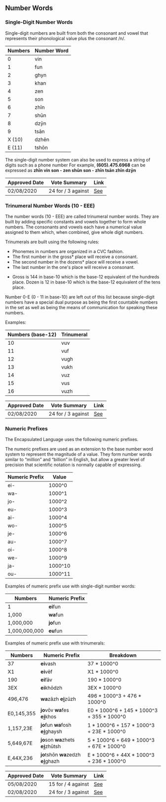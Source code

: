 ## Number Words

### Single-Digit Number Words

Single-digit numbers are built from both the consonant and vowel that
represents their phonological value plus the consonant /n/.

| Numbers | Number Word |
| ------- | ----------- |
| 0       | vin         |
| 1       | fun         |
| 2       | ghyn        |
| 3       | khan        |
| 4       | zen         |
| 5       | son         |
| 6       | zhīn        |
| 7       | shūn        |
| 8       | dzȳn        |
| 9       | tsān        |
| X (10)  | dzhēn       |
| E (11)  | tshōn       |

The single-digit number system can also be used to express a string of digits
such as a phone number
For example, **(605).475.6968** can be expressed as **zhīn vin son - zen shūn
son - zhīn tsān zhīn dzȳn**

| Approved Date |    Vote Summary    | Link                                                                                                          |
| ------------- | :----------------: | ------------------------------------------------------------------------------------------------------------- |
| 02/08/2020    | 24 for / 3 against | [See](https://www.reddit.com/r/EncapsulatedLanguage/comments/i12ryt/official_proposal_vote_to_officialize_a/) |

### Trinumeral Number Words (10 - EEE)

The number words (10 - EEE) are called trinumeral number words. They are built
by adding specific constants and vowels together to form whole numbers. The
consonants and vowels each have a numerical value assigned to them which, when
combined, give whole digit numbers.

Trinumerals are built using the following rules:

- Phonemes in numbers are organized in a CVC fashion.
- The first number in the gross\* place will receive a consonant.
- The second number in the dozens\* place will receive a vowel.
- The last number in the one's place will receive a consonant.

* Gross is 144 in base-10 which is the base-12 equivalent of the hundreds place. Dozen is 12 in base-10 which is the base-12 equivalent of the tens place.

Number 0-E (0 - 11 in base-10) are left out of this list because single-digit
numbers have a special dual purpose as being the first countable numbers in the
set as well as being the means of communication for speaking these numbers.

Examples:

| Numbers (base-12) | Trinumeral |
| ----------------- | ---------- |
| 10                | vuv        |
| 11                | vuf        |
| 12                | vugh       |
| 13                | vukh       |
| 14                | vuz        |
| 15                | vus        |
| 16                | vuzh       |

| Approved Date |    Vote Summary    | Link                                                                                                          |
| ------------- | :----------------: | ------------------------------------------------------------------------------------------------------------- |
| 02/08/2020    | 24 for / 3 against | [See](https://www.reddit.com/r/EncapsulatedLanguage/comments/i12ryt/official_proposal_vote_to_officialize_a/) |

### Numeric Prefixes

The Encapsulated Language uses the following numeric prefixes.

The numeric prefixes are used as an extension to the base number word system to
represent the magnitude of a value. They form number words similar to “million”
and “billion” in English, but allow a greater level of precision that
scientific notation is normally capable of expressing.

| Numeric Prefix | Value   |
| -------------- | ------- |
| ei-            | 1000^0  |
| wa-            | 1000^1  |
| jo-            | 1000^2  |
| eu-            | 1000^3  |
| ai-            | 1000^4  |
| wo-            | 1000^5  |
| je-            | 1000^6  |
| au-            | 1000^7  |
| oi-            | 1000^8  |
| we-            | 1000^9  |
| ja-            | 1000^10 |
| ou-            | 1000^11 |

Examples of numeric prefix use with single-digit number words:

| Numbers       | Numeric Prefix |
| ------------- | -------------- |
| 1             | **ei**fun      |
| 1,000         | **wa**fun      |
| 1,000,000     | **jo**fun      |
| 1,000,000,000 | **eu**fun      |

Examples of numeric prefix use with trinumerals:

| Numbers    | Numeric Prefix                      | Breakdown                                    |
| ---------- | ----------------------------------- | -------------------------------------------- |
| 37         | **ei**vash                          | 37 \* 1000^0                                 |
| X1         | **ei**vēf                           | X1 \* 1000^0                                 |
| 190        | **ei**fāv                           | 190 \* 1000^0                                |
| 3EX        | **ei**khōdzh                        | 3EX \* 1000^0                                |
| 496,476    | **wa**zāzh **ei̯**zūzh               | 496 \* 1000^3 + 476 \* 1000^0                |
| E0,145,355 | **jo**vōv **wa**fes **ei̯**khos      | E0 \* 1000^6 + 145 \* 1000^3 + 355 \* 1000^0 |
| 1,157,23E  | **jo**fun **wa**fosh **ei̯**ghaysh   | 1 \* 1000^6 + 157 \* 1000^3 + 23E \* 1000^0  |
| 5,649,67E  | **jo**son **wa**zhets **ei̯**zhūtsh  | 5 \* 1000^6 + 649 \* 1000^3 + 67E \* 1000^0  |
| E,44X,236  | **jo**tshōn **wa**zedzh **ei̯**ghazh | E \* 1000^6 + 44X \* 1000^3 + 236 \* 1000^0  |

| Approved Date |    Vote Summary    | Link                                                                                                               |
| ------------- | :----------------: | ------------------------------------------------------------------------------------------------------------------ |
| 05/08/2020    | 15 for / 4 against | [See](https://www.reddit.com/r/EncapsulatedLanguage/comments/i2ttzh/official_proposal_vote_to_change_the_numeric/) |
| 02/08/2020    | 24 for / 3 against | [See](https://www.reddit.com/r/EncapsulatedLanguage/comments/i12ryt/official_proposal_vote_to_officialize_a/)      |
